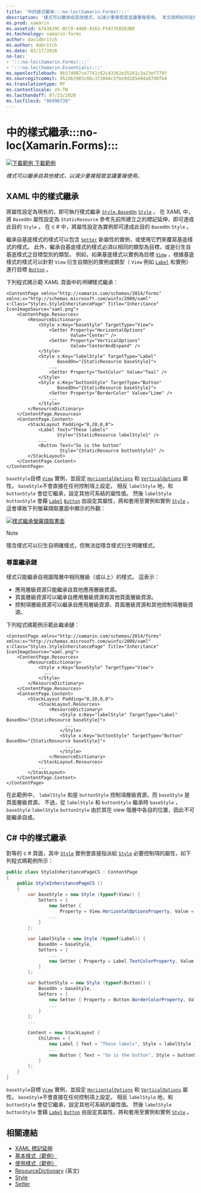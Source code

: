```yaml
---
title: '中的樣式繼承:::no-loc(Xamarin.Forms):::'
description: '樣式可以繼承自其他樣式，以減少重複程度並讓重複使用。 本文說明如何在應用程式中執行樣式繼承 :::no-loc(Xamarin.Forms)::: 。'
ms.prod: xamarin
ms.assetid: 67A3A39C-8CC0-446D-8162-FFA73582D3B8
ms.technology: xamarin-forms
author: davidbritch
ms.author: dabritch
ms.date: 02/17/2016
no-loc:
- ':::no-loc(Xamarin.Forms):::'
- ':::no-loc(Xamarin.Essentials):::'
ms.openlocfilehash: 9b374987ce7741c82c433b2e35261c3a23ef778f
ms.sourcegitcommit: 952db1983c0bc373844c5fbe9d185e04a87d8fb4
ms.translationtype: MT
ms.contentlocale: zh-TW
ms.lasthandoff: 07/23/2020
ms.locfileid: "86996730"
---
```

# <a name="style-inheritance-in-no-locxamarinforms"></a>中的樣式繼承:::no-loc(Xamarin.Forms):::

[![下載範例](~/media/shared/download.png) 下載範例](https://docs.microsoft.com/samples/xamarin/xamarin-forms-samples/userinterface-styles-basicstyles)

_樣式可以繼承自其他樣式，以減少重複程度並讓重複使用。_

## <a name="style-inheritance-in-xaml"></a>XAML 中的樣式繼承

將屬性設定為現有的，即可執行樣式繼承 [`Style.BasedOn`](xref::::no-loc(Xamarin.Forms):::.Style.BasedOn) [`Style`](xref::::no-loc(Xamarin.Forms):::.Style) 。 在 XAML 中，將 `BasedOn` 屬性設定為 `StaticResource` 參考先前所建立之的標記延伸，即可達成此目的 `Style` 。 在 c # 中，將屬性設定為實例即可達成此目的 `BasedOn` `Style` 。

繼承自基底樣式的樣式可以包含 [`Setter`](xref::::no-loc(Xamarin.Forms):::.Setter) 新屬性的實例，或使用它們來覆寫基底樣式的樣式。 此外，繼承自基底樣式的樣式必須以相同的類型為目標，或是衍生自基底樣式之目標型別的類型。 例如，如果基底樣式以實例為目標 [`View`](xref::::no-loc(Xamarin.Forms):::.View) ，根據基底樣式的樣式可以針對 `View` 衍生自類別的實例或類型（ `View` 例如 [`Label`](xref::::no-loc(Xamarin.Forms):::.Label) 和實例）進行目標 [`Button`](xref::::no-loc(Xamarin.Forms):::.Button) 。

下列程式碼示範 XAML 頁面中的*明確*樣式繼承：

```xaml
<ContentPage xmlns="http://xamarin.com/schemas/2014/forms" xmlns:x="http://schemas.microsoft.com/winfx/2009/xaml" x:Class="Styles.StyleInheritancePage" Title="Inheritance" IconImageSource="xaml.png">
    <ContentPage.Resources>
        <ResourceDictionary>
            <Style x:Key="baseStyle" TargetType="View">
                <Setter Property="HorizontalOptions"
                        Value="Center" />
                <Setter Property="VerticalOptions"
                        Value="CenterAndExpand" />
            </Style>
            <Style x:Key="labelStyle" TargetType="Label"
                   BasedOn="{StaticResource baseStyle}">
                ...
                <Setter Property="TextColor" Value="Teal" />
            </Style>
            <Style x:Key="buttonStyle" TargetType="Button"
                   BasedOn="{StaticResource baseStyle}">
                <Setter Property="BorderColor" Value="Lime" />
                ...
            </Style>
        </ResourceDictionary>
    </ContentPage.Resources>
    <ContentPage.Content>
        <StackLayout Padding="0,20,0,0">
            <Label Text="These labels"
                   Style="{StaticResource labelStyle}" />
            ...
            <Button Text="So is the button"
                    Style="{StaticResource buttonStyle}" />
        </StackLayout>
    </ContentPage.Content>
</ContentPage>
```

`baseStyle`目標 [`View`](xref::::no-loc(Xamarin.Forms):::.View) 實例，並設定 [`HorizontalOptions`](xref::::no-loc(Xamarin.Forms):::.View.HorizontalOptions) 和 [`VerticalOptions`](xref::::no-loc(Xamarin.Forms):::.View.VerticalOptions) 屬性。 `baseStyle`不會直接在任何控制項上設定。 相反 `labelStyle` 地，和 `buttonStyle` 會從它繼承，設定其他可系結的屬性值。 然後 `labelStyle` `buttonStyle` 會藉 [`Label`](xref::::no-loc(Xamarin.Forms):::.Label) [`Button`](xref::::no-loc(Xamarin.Forms):::.Button) 由設定其屬性，將和套用至實例和實例 [`Style`](xref::::no-loc(Xamarin.Forms):::.NavigableElement.Style) 。 這會導致下列螢幕擷取畫面中顯示的外觀：

[![樣式繼承螢幕擷取畫面](inheritance-images/style-inheritance.png)](inheritance-images/style-inheritance-large.png#lightbox)

> [!NOTE]
> 隱含樣式可以衍生自明確樣式，但無法從隱含樣式衍生明確樣式。

### <a name="respecting-the-inheritance-chain"></a>尊重繼承鏈

樣式只能繼承自視圖階層中相同層級（或以上）的樣式。 這表示：

- 應用層級資源只能繼承自其他應用層級資源。
- 頁面層級資源可以繼承自應用層級資源和其他頁面層級資源。
- 控制項層級資源可以繼承自應用層級資源、頁面層級資源和其他控制項層級資源。

下列程式碼範例示範此繼承鏈：

```xaml
<ContentPage xmlns="http://xamarin.com/schemas/2014/forms" xmlns:x="http://schemas.microsoft.com/winfx/2009/xaml" x:Class="Styles.StyleInheritancePage" Title="Inheritance" IconImageSource="xaml.png">
    <ContentPage.Resources>
        <ResourceDictionary>
            <Style x:Key="baseStyle" TargetType="View">
              ...
            </Style>
        </ResourceDictionary>
    </ContentPage.Resources>
    <ContentPage.Content>
        <StackLayout Padding="0,20,0,0">
            <StackLayout.Resources>
                <ResourceDictionary>
                    <Style x:Key="labelStyle" TargetType="Label" BasedOn="{StaticResource baseStyle}">
                      ...
                    </Style>
                    <Style x:Key="buttonStyle" TargetType="Button" BasedOn="{StaticResource baseStyle}">
                      ...
                    </Style>
                </ResourceDictionary>
            </StackLayout.Resources>
            ...
        </StackLayout>
    </ContentPage.Content>
</ContentPage>
```

在此範例中， `labelStyle` 和是 `buttonStyle` 控制項層級資源，而 `baseStyle` 是頁面層級資源。 不過，從 `labelStyle` 和 `buttonStyle` 繼承時 `baseStyle` ， `baseStyle` `labelStyle` `buttonStyle` 由於其在 view 階層中各自的位置，因此不可能繼承自或。

## <a name="style-inheritance-in-c35"></a>C&#35; 中的樣式繼承

對等的 c # 頁面，其中 [`Style`](xref::::no-loc(Xamarin.Forms):::.Style) 實例會直接指派給 [`Style`](xref::::no-loc(Xamarin.Forms):::.NavigableElement.Style) 必要控制項的屬性，如下列程式碼範例所示：

```csharp
public class StyleInheritancePageCS : ContentPage
{
    public StyleInheritancePageCS ()
    {
        var baseStyle = new Style (typeof(View)) {
            Setters = {
                new Setter {
                    Property = View.HorizontalOptionsProperty, Value = LayoutOptions.Center    },
                ...
            }
        };

        var labelStyle = new Style (typeof(Label)) {
            BasedOn = baseStyle,
            Setters = {
                ...
                new Setter { Property = Label.TextColorProperty, Value = Color.Teal    }
            }
        };

        var buttonStyle = new Style (typeof(Button)) {
            BasedOn = baseStyle,
            Setters = {
                new Setter { Property = Button.BorderColorProperty, Value =    Color.Lime },
                ...
            }
        };
        ...

        Content = new StackLayout {
            Children = {
                new Label { Text = "These labels", Style = labelStyle },
                ...
                new Button { Text = "So is the button", Style = buttonStyle }
            }
        };
    }
}
```

`baseStyle`目標 [`View`](xref::::no-loc(Xamarin.Forms):::.View) 實例，並設定 [`HorizontalOptions`](xref::::no-loc(Xamarin.Forms):::.View.HorizontalOptions) 和 [`VerticalOptions`](xref::::no-loc(Xamarin.Forms):::.View.VerticalOptions) 屬性。 `baseStyle`不會直接在任何控制項上設定。 相反 `labelStyle` 地，和 `buttonStyle` 會從它繼承，設定其他可系結的屬性值。 然後 `labelStyle` `buttonStyle` 會藉 [`Label`](xref::::no-loc(Xamarin.Forms):::.Label) [`Button`](xref::::no-loc(Xamarin.Forms):::.Button) 由設定其屬性，將和套用至實例和實例 [`Style`](xref::::no-loc(Xamarin.Forms):::.NavigableElement.Style) 。

## <a name="related-links"></a>相關連結

- [XAML 標記延伸](~/xamarin-forms/xaml/xaml-basics/xaml-markup-extensions.md)
- [基本樣式（範例）](https://docs.microsoft.com/samples/xamarin/xamarin-forms-samples/userinterface-styles-basicstyles)
- [使用樣式（範例）](https://docs.microsoft.com/samples/xamarin/xamarin-forms-samples/workingwithstyles)
- [ResourceDictionary](xref::::no-loc(Xamarin.Forms):::.ResourceDictionary) \(英文\)
- [Style](xref::::no-loc(Xamarin.Forms):::.Style)
- [Setter](xref::::no-loc(Xamarin.Forms):::.Setter)
